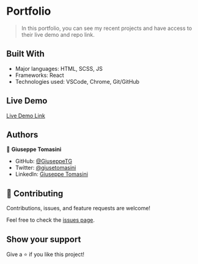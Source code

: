 # Portfolio

> In this portfolio, you can see my recent projects and have access to their live demo and repo link.


## Built With

- Major languages: HTML, SCSS, JS
- Frameworks: React
- Technologies used: VSCode, Chrome, Git/GitHub 

## Live Demo

[Live Demo Link](https://livedemo.com)

## Authors

👤 **Giuseppe Tomasini**

- GitHub: [@GiuseppeTG](https://github.com/GiuseppeTG)
- Twitter: [@giusetomasini](https://twitter.com/giusetomasini)
- LinkedIn: [Giuseppe Tomasini](https://www.linkedin.com/in/giuseppe-tomasini-67ba101a8/)

## 🤝 Contributing

Contributions, issues, and feature requests are welcome!

Feel free to check the [issues page](../../issues/).

## Show your support

Give a ⭐️ if you like this project!
